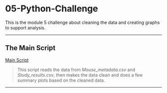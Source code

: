 # 05-Python-Challenge

This is the module 5 challenge about cleaning the data and creating graphs to support analysis.

---
## The Main Script
[Main Script](https://github.com/XueXuanXu/05-Python-Challenge/blob/main/Pymaceuticals/pymaceuticals_starter.ipynb)
>This script reads the data from *Mouse_metadata.csv* and *Study_results.csv*, then makes the data clean and does a few summary plots based on the cleaned data.
---
